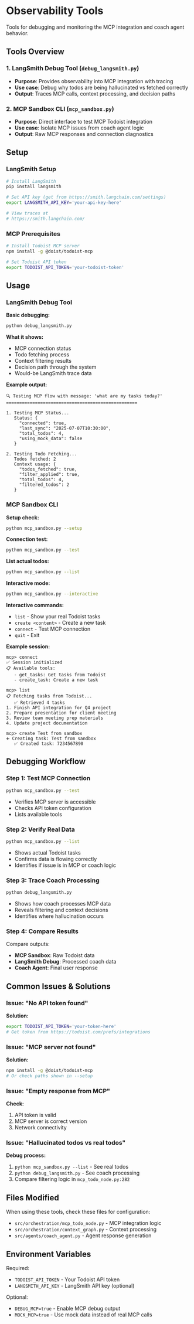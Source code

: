 # Observability Tools

Tools for debugging and monitoring the MCP integration and coach agent behavior.

## Tools Overview

### 1. LangSmith Debug Tool (`debug_langsmith.py`)
- **Purpose**: Provides observability into MCP integration with tracing
- **Use case**: Debug why todos are being hallucinated vs fetched correctly
- **Output**: Traces MCP calls, context processing, and decision paths

### 2. MCP Sandbox CLI (`mcp_sandbox.py`)  
- **Purpose**: Direct interface to test MCP Todoist integration
- **Use case**: Isolate MCP issues from coach agent logic
- **Output**: Raw MCP responses and connection diagnostics

## Setup

### LangSmith Setup
```bash
# Install LangSmith
pip install langsmith

# Set API key (get from https://smith.langchain.com/settings)
export LANGSMITH_API_KEY='your-api-key-here'

# View traces at
# https://smith.langchain.com/
```

### MCP Prerequisites
```bash
# Install Todoist MCP server
npm install -g @doist/todoist-mcp

# Set Todoist API token
export TODOIST_API_TOKEN='your-todoist-token'
```

## Usage

### LangSmith Debug Tool

**Basic debugging:**
```bash
python debug_langsmith.py
```

**What it shows:**
- MCP connection status
- Todo fetching process
- Context filtering results
- Decision path through the system
- Would-be LangSmith trace data

**Example output:**
```
🔍 Testing MCP flow with message: 'what are my tasks today?'
==================================================

1. Testing MCP Status...
   Status: {
     "connected": true,
     "last_sync": "2025-07-07T10:30:00",
     "total_todos": 4,
     "using_mock_data": false
   }

2. Testing Todo Fetching...
   Todos fetched: 2
   Context usage: {
     "todos_fetched": true,
     "filter_applied": true,
     "total_todos": 4,
     "filtered_todos": 2
   }
```

### MCP Sandbox CLI

**Setup check:**
```bash
python mcp_sandbox.py --setup
```

**Connection test:**
```bash
python mcp_sandbox.py --test
```

**List actual todos:**
```bash
python mcp_sandbox.py --list
```

**Interactive mode:**
```bash
python mcp_sandbox.py --interactive
```

**Interactive commands:**
- `list` - Show your real Todoist tasks
- `create <content>` - Create a new task
- `connect` - Test MCP connection
- `quit` - Exit

**Example session:**
```
mcp> connect
✅ Session initialized
📋 Available tools:
   - get_tasks: Get tasks from Todoist
   - create_task: Create a new task

mcp> list
📋 Fetching tasks from Todoist...
   ✅ Retrieved 4 tasks
1. Finish API integration for Q4 project
2. Prepare presentation for client meeting
3. Review team meeting prep materials
4. Update project documentation

mcp> create Test from sandbox
➕ Creating task: Test from sandbox
   ✅ Created task: 7234567890
```

## Debugging Workflow

### Step 1: Test MCP Connection
```bash
python mcp_sandbox.py --test
```
- Verifies MCP server is accessible
- Checks API token configuration
- Lists available tools

### Step 2: Verify Real Data
```bash
python mcp_sandbox.py --list
```
- Shows actual Todoist tasks
- Confirms data is flowing correctly
- Identifies if issue is in MCP or coach logic

### Step 3: Trace Coach Processing
```bash
python debug_langsmith.py
```
- Shows how coach processes MCP data
- Reveals filtering and context decisions
- Identifies where hallucination occurs

### Step 4: Compare Results
Compare outputs:
- **MCP Sandbox**: Raw Todoist data
- **LangSmith Debug**: Processed coach data
- **Coach Agent**: Final user response

## Common Issues & Solutions

### Issue: "No API token found"
**Solution:**
```bash
export TODOIST_API_TOKEN='your-token-here'
# Get token from https://todoist.com/prefs/integrations
```

### Issue: "MCP server not found"
**Solution:**
```bash
npm install -g @doist/todoist-mcp
# Or check paths shown in --setup
```

### Issue: "Empty response from MCP"
**Check:**
1. API token is valid
2. MCP server is correct version
3. Network connectivity

### Issue: "Hallucinated todos vs real todos"
**Debug process:**
1. `python mcp_sandbox.py --list` - See real todos
2. `python debug_langsmith.py` - See coach processing
3. Compare filtering logic in `mcp_todo_node.py:282`

## Files Modified

When using these tools, check these files for configuration:
- `src/orchestration/mcp_todo_node.py` - MCP integration logic
- `src/orchestration/context_graph.py` - Context processing
- `src/agents/coach_agent.py` - Agent response generation

## Environment Variables

Required:
- `TODOIST_API_TOKEN` - Your Todoist API token
- `LANGSMITH_API_KEY` - LangSmith API key (optional)

Optional:
- `DEBUG_MCP=true` - Enable MCP debug output
- `MOCK_MCP=true` - Use mock data instead of real MCP calls